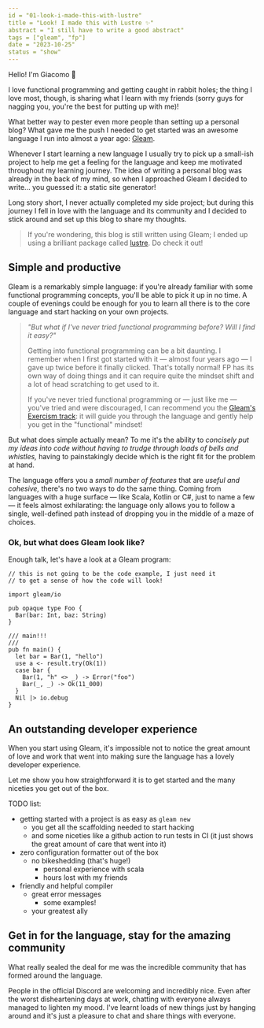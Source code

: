 ```yaml
---
id = "01-look-i-made-this-with-lustre"
title = "Look! I made this with Lustre ✨"
abstract = "I still have to write a good abstract"
tags = ["gleam", "fp"]
date = "2023-10-25"
status = "show"
---
```


Hello! I'm Giacomo 👋

I love functional programming and getting caught in rabbit holes; the thing I
love most, though, is sharing what I learn with my friends (sorry guys for
nagging you, you're the best for putting up with me)!

What better way to pester even more people than setting up a personal blog?
What gave me the push I needed to get started was an awesome language I run into
almost a year ago: [Gleam](https://gleam.run).

Whenever I start learning a new language I usually try to pick up a small-ish
project to help me get a feeling for the language and keep me motivated
throughout my learning journey.
The idea of writing a personal blog was already in the back of my mind, so when
I approached Gleam I decided to write... you guessed it: a static site
generator!

Long story short, I never actually completed my side project; but during this
journey I fell in love with the language and its community and I decided to
stick around and set up this blog to share my thoughts.

> If you're wondering, this blog is still written using Gleam; I ended up
> using a brilliant package called [lustre](lustre.build). Do check it out!

## Simple and productive

Gleam is a remarkably simple language: if you're already familiar with some
functional programming concepts, you'll be able to pick it up in no time.
A couple of evenings could be enough for you to learn all there is to the core
language and start hacking on your own projects.

> _"But what if I've never tried functional programming before?_
> _Will I find it easy?"_
>
> Getting into functional programming can be a bit daunting.
> I remember when I first got started with it — almost four years ago — I
> gave up twice before it finally clicked.
> That's totally normal! FP has its own way of doing things and it can require
> quite the mindset shift and a lot of head scratching to get used to it.
>
> If you've never tried functional programming or — just like me — you've tried
> and were discouraged, I can recommend you the
> [Gleam's Exercism track](https://exercism.org/tracks/gleam/concepts): it will
> guide you through the language and gently help you get in the "functional"
> mindset!

But what does simple actually mean? To me it's the ability to _concisely put my_
_ideas into code without having to trudge through loads of bells and whistles,_
having to painstakingly decide which is the right fit for the problem at
hand.

The language offers you a _small number of features_ that are _useful and cohesive,_
there's no two ways to do the same thing.
Coming from languages with a huge surface — like Scala, Kotlin or C#, just to
name a few — it feels almost exhilarating: the language only allows you to
follow a single, well-defined path instead of dropping you in the middle of a
maze of choices.

### Ok, but what does Gleam look like?

Enough talk, let's have a look at a Gleam program:

```gleam
// this is not going to be the code example, I just need it
// to get a sense of how the code will look!

import gleam/io

pub opaque type Foo {
  Bar(bar: Int, baz: String)
}

/// main!!!
///
pub fn main() {
  let bar = Bar(1, "hello")
  use a <- result.try(Ok(1))
  case bar {
    Bar(1, "h" <> _) -> Error("foo")
    Bar(_, _) -> Ok(11_000)
  }
  Nil |> io.debug
}
```

## An outstanding developer experience

When you start using Gleam, it's impossible not to notice the great
amount of love and work that went into making sure the language has a lovely
developer experience.

Let me show you how straightforward it is to get started and the many niceties
you get out of the box.

TODO list:

- getting started with a project is as easy as `gleam new`
  - you get all the scaffolding needed to start hacking
  - and some niceties like a github action to run tests in CI (it just shows
    the great amount of care that went into it)
- zero configuration formatter out of the box
  - no bikeshedding (that's huge!)
    - personal experience with scala
    - hours lost with my friends
- friendly and helpful compiler
  - great error messages
    - some examples!
  - your greatest ally

## Get in for the language, stay for the amazing community

What really sealed the deal for me was the incredible community that has formed
around the language.

People in the official Discord are welcoming and incredibly nice.
Even after the worst disheartening days at work, chatting with everyone always
managed to lighten my mood.
I've learnt loads of new things just by hanging around and it's just a pleasure
to chat and share things with everyone.
